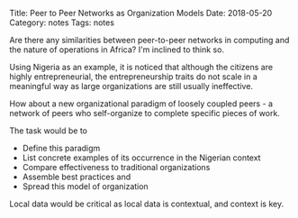 Title: Peer to Peer Networks as Organization Models
Date: 2018-05-20
Category: notes
Tags: notes

Are there any similarities between peer-to-peer networks in computing and the nature of operations in Africa? I'm inclined to think so. 

Using Nigeria as an example, it is noticed that although the citizens are highly entrepreneurial, the entrepreneurship traits do not scale in a meaningful way as large organizations are still usually ineffective.

How about a new organizational paradigm of loosely coupled peers - a network of peers who self-organize to complete specific pieces of work.

The task would be to 
- Define this paradigm 
- List concrete examples of its occurrence in the Nigerian context
- Compare effectiveness to traditional organizations
- Assemble best practices and 
- Spread this model of organization 

Local data would be critical as local data is contextual, and context is key. 